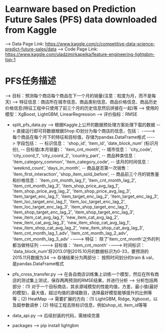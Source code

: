 # Learnware based on Prediction Future Sales (PFS) data downloaded from Kaggle
--> Data Page Link: https://www.kaggle.com/c/competitive-data-science-predict-future-sales/data
--> Code Page Link: https://www.kaggle.com/uladzimirkapeika/feature-engineering-lightgbm-top-1


# PFS任务描述
--> 目标：预测每个商店每个商品在下一个月的销量(注意：粒度为月，而不是每天)
--> 特征信息：商店所在城市信息、商品类别信息、商品价格信息、商品历史价格信息(特征工程中只使用了前三个月的历史信息然后拼接在一起)等
--> 使用的模型：XgBoost, LightGBM, LinearRegression
--> 评价指标：RMSE


* split_pfs_data.py
--> 根据Kaggle上公开的数据预处理方案处理下载的数据
--> 直接运行即可将数据根据Shop ID划分为每个商店的信息，包括：
  ----> 每个商品在每个月下的特征和目标值，存储为pandas.DataFrame格式
  ----> 字段包括：
    -- 标识信息： 'shop_id', 'item_id', 'date_block_num' (标识月份),
    -- 目标值(本月销量)： 'item_cnt_month',
    -- 城市信息： 'city_code', 'city_coord_1', 'city_coord_2', 'country_part',
    -- 商品种类信息： 'item_category_common', 'item_category_code',
    -- 该月的时间信息： 'weeknd_count', 'days_in_month',
    -- 商品是否第一次销售： 'item_first_interaction', 'shop_item_sold_before',
    -- 商品前三个月的销售量和价格信息： 
       'item_cnt_month_lag_1', 'item_cnt_month_lag_2', 'item_cnt_month_lag_3',
       'item_shop_price_avg_lag_1', 'item_shop_price_avg_lag_2', 'item_shop_price_avg_lag_3',
       'item_target_enc_lag_1', 'item_target_enc_lag_2', 'item_target_enc_lag_3',
       'item_loc_target_enc_lag_1', 'item_loc_target_enc_lag_2', 'item_loc_target_enc_lag_3', 'item_shop_target_enc_lag_1', 'item_shop_target_enc_lag_2', 'item_shop_target_enc_lag_3',
       'new_item_cat_avg_lag_1', 'new_item_cat_avg_lag_2', 'new_item_cat_avg_lag_3',
       'new_item_shop_cat_avg_lag_1', 'new_item_shop_cat_avg_lag_2', 'new_item_shop_cat_avg_lag_3',
       'item_cnt_month_lag_1_adv', 'item_cnt_month_lag_2_adv', 'item_cnt_month_lag_3_adv'
  ----> 特征： 除了'item_cnt_month'之外的列都当做特征列
  ----> 目标值： 'item_cnt_month'
  ----> 时间标识： 'data_block_num'将2013.01到2015.10月的数据标识为0-33，要预测的2015.11月数据为34
--> 存储结果分为两部分： 按照时间划分的train & val，是pandas.DataFrame格式


* pfs_cross_transfer.py
--> 在各自商店训练集上训练一个模型，然后在所有商店的测试集上测试，保存两两预测的RMSE结果，并进行分析
--> 分析包括两部分：(1) 对于一个目标商店，其余源域模型的性能均值，方差，最小值(最好的模型)，最大值，超过均值的源域数目，选择最好模型能够提升的比例等等；(2) HeatMap
--> 需要扩展的方向：(1) LightGBM, Ridge, Xgboost，以及超参数调参；(2) 特征工程去除标识信息，例如shop_id, item_id等等

* data_api.py
--> 后续封装的代码，需继续完善


* packages
--> pip install lightgbm
